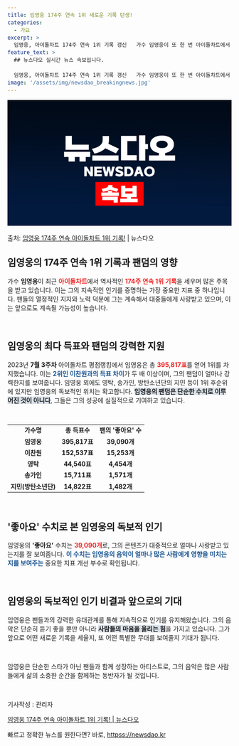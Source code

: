 ```yaml
---
title: 임영웅 174주 연속 1위 새로운 기록 탄생!
categories:
  - 가요
excerpt: >
  임영웅, 아이돌차트 174주 연속 1위 기록 갱신   가수 임영웅이 또 한 번 아이돌차트에서 역사적인 성과를…
feature_text: >
  ## 뉴스다오 실시간 뉴스 속보입니다.

  임영웅, 아이돌차트 174주 연속 1위 기록 갱신   가수 임영웅이 또 한 번 아이돌차트에서 역사적인 성과를…
image: '/assets/img/newsdao_breakingnews.jpg'
---
```


![뉴스다오 속보](/assets/img/newsdao_breakingnews.jpg)

<p>출처: <a href="httpss://newsdao.kr/5077" rel="dofollow">임영웅 174주 연속 아이돌차트 1위 기록!</a> | 뉴스다오</p>

<h2 data-ke-size="size26">임영웅의 174주 연속 1위 기록과 팬덤의 영향</h2>

<p data-ke-size="size16">가수 <b>임영웅</b>이 최근 <b><span style="color: #ee2323;">아이돌차트</span></b>에서 역사적인 <b><span style="color: #ee2323;">174주 연속 1위 기록</span></b>을 세우며 많은 주목을 받고 있습니다. 이는 그의 지속적인 인기를 증명하는 가장 중요한 지표 중 하나입니다. 팬들의 열정적인 지지와 노력 덕분에 그는 계속해서 대중들에게 사랑받고 있으며, 이는 앞으로도 계속될 가능성이 높습니다.</p>

<p data-ke-size="size16">&nbsp;</p>

<h2 data-ke-size="size26">임영웅의 최다 득표와 팬덤의 강력한 지원</h2>

<p data-ke-size="size16">2023년 <b>7월 3주차</b> 아이돌차트 평점랭킹에서 임영웅은 총 <b><span style="color: #ee2323;">395,817표</span></b>를 얻어 1위를 차지했습니다. 이는 <b><span style="color: #1a5490;">2위인 이찬원과의 득표 차이</span></b>가 두 배 이상이며, 그의 팬덤이 얼마나 강력한지를 보여줍니다. 임영웅 외에도 영탁, 송가인, 방탄소년단의 지민 등이 1위 후순위에 있지만 임영웅의 독보적인 위치는 확고합니다. <b><span style="background-color: #21538527;">임영웅의 팬덤은 단순한 수치로 이루어진 것이 아니다</span></b>, 그들은 그의 성공에 실질적으로 기여하고 있습니다.</p>

<p data-ke-size="size16">&nbsp;</p>

<table style="width: 100%; border-collapse: collapse;">
<tr>
<td style="text-align: center; height: 17px;"><b>가수명</b></td>
<td style="text-align: center; height: 17px;"><b>총 득표수</b></td>
<td style="text-align: center; height: 17px;"><b>팬의 '좋아요' 수</b></td>
</tr>
<tr>
<td style="text-align: center; height: 17px;"><b>임영웅</b></td>
<td style="text-align: center; height: 17px;"><b>395,817표</b></td>
<td style="text-align: center; height: 17px;"><b>39,090개</b></td>
</tr>
<tr>
<td style="text-align: center; height: 17px;"><b>이찬원</b></td>
<td style="text-align: center; height: 17px;"><b>152,537표</b></td>
<td style="text-align: center; height: 17px;"><b>15,253개</b></td>
</tr>
<tr>
<td style="text-align: center; height: 17px;"><b>영탁</b></td>
<td style="text-align: center; height: 17px;"><b>44,540표</b></td>
<td style="text-align: center; height: 17px;"><b>4,454개</b></td>
</tr>
<tr>
<td style="text-align: center; height: 17px;"><b>송가인</b></td>
<td style="text-align: center; height: 17px;"><b>15,711표</b></td>
<td style="text-align: center; height: 17px;"><b>1,571개</b></td>
</tr>
<tr>
<td style="text-align: center; height: 17px;"><b>지민(방탄소년단)</b></td>
<td style="text-align: center; height: 17px;"><b>14,822표</b></td>
<td style="text-align: center; height: 17px;"><b>1,482개</b></td>
</tr>
</table>

<p data-ke-size="size16">&nbsp;</p>

<h2 data-ke-size="size26">'좋아요' 수치로 본 임영웅의 독보적 인기</h2>

<p data-ke-size="size16">임영웅의 <b>'좋아요'</b> 수치는 <b><span style="color: #ee2323;">39,090개</span></b>로, 그의 콘텐츠가 대중적으로 얼마나 사랑받고 있는지를 잘 보여줍니다. <b><span style="color: #1a5490;">이 수치는 임영웅의 음악이 얼마나 많은 사람에게 영향을 미치는지를 보여주는</span></b> 중요한 지표 개선 부수로 확인됩니다.</p>

<p data-ke-size="size16">&nbsp;</p>

<h2 data-ke-size="size26">임영웅의 독보적인 인기 비결과 앞으로의 기대</h2>

<p data-ke-size="size16">임영웅은 팬들과의 강력한 유대관계를 통해 지속적으로 인기를 유지해왔습니다. 그의 음악은 단순히 듣기 좋을 뿐만 아니라 <b><span style="background-color: #21538527;">사람들의 마음을 울리는 힘</span></b>을 가지고 있습니다. 그가 앞으로 어떤 새로운 기록을 세울지, 또 어떤 특별한 무대를 보여줄지 기대가 됩니다.</p>

<p data-ke-size="size16">&nbsp;</p>

<p data-ke-size="size16">임영웅은 단순한 스타가 아닌 팬들과 함께 성장하는 아티스트로, 그의 음악은 많은 사람들에게 삶의 소중한 순간을 함께하는 동반자가 될 것입니다.</p>

<p data-ke-size="size16">&nbsp;</p>

<p data-ke-size="size16">기사작성 : 관리자</p>
<p data-ke-size="size16"><a href="httpss://newsdao.kr/5077" target="_blank">임영웅 174주 연속 아이돌차트 1위 기록! | 뉴스다오</a></p> 

빠르고 정확한 뉴스를 원한다면? 바로, <a href="httpss://newsdao.kr" rel="dofollow">httpss://newsdao.kr</a>


